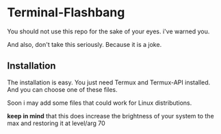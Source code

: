 # Terminal-Flashbang
You should not use this repo for the sake of your eyes. i've warned you.

And also, don't take this seriously. Because it is a joke.

## Installation
The installation is easy. You just need Termux and Termux-API installed. And you can choose one of these files.

Soon i may add some files that could work for Linux distributions.

**keep in mind** that this does increase the brightness of your system to the max and restoring it at level/arg 70
